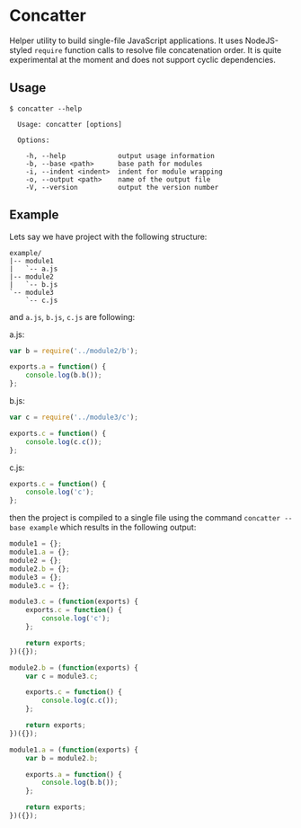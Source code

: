 Concatter
=========

Helper utility to build single-file JavaScript applications.
It uses NodeJS-styled `require` function calls to resolve file concatenation order.
It is quite experimental at the moment and does not support cyclic dependencies.

Usage
-----

```
$ concatter --help

  Usage: concatter [options]

  Options:

    -h, --help             output usage information
    -b, --base <path>      base path for modules
    -i, --indent <indent>  indent for module wrapping
    -o, --output <path>    name of the output file
    -V, --version          output the version number
```

Example
-------

Lets say we have project with the following structure:

```
example/
|-- module1
|   `-- a.js
|-- module2
|   `-- b.js
`-- module3
    `-- c.js
```

and `a.js`, `b.js`, `c.js` are following:

a.js:
```javascript
var b = require('../module2/b');

exports.a = function() {
    console.log(b.b());
};
```

b.js:
```javascript
var c = require('../module3/c');

exports.c = function() {
    console.log(c.c());
};
```

c.js:
```javascript
exports.c = function() {
    console.log('c');
};
```

then the project is compiled to a single file using the command `concatter --base example`
which results in the following output:

```javascript
module1 = {};
module1.a = {};
module2 = {};
module2.b = {};
module3 = {};
module3.c = {};

module3.c = (function(exports) {
    exports.c = function() {
        console.log('c');
    };

    return exports;
})({});

module2.b = (function(exports) {
    var c = module3.c;

    exports.c = function() {
        console.log(c.c());
    };

    return exports;
})({});

module1.a = (function(exports) {
    var b = module2.b;

    exports.a = function() {
        console.log(b.b());
    };

    return exports;
})({});
```